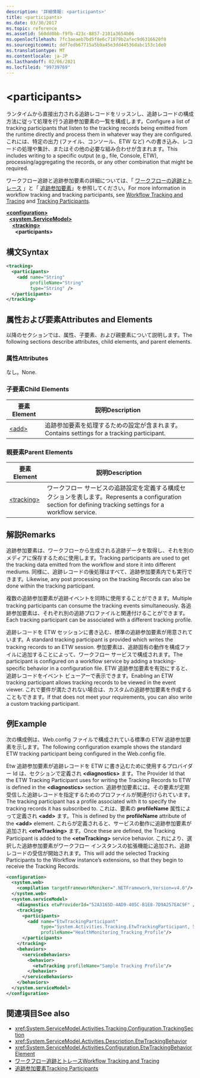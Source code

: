 ```yaml
---
description: '詳細情報: <participants>'
title: <participants>
ms.date: 03/30/2017
ms.topic: reference
ms.assetid: 560dd0bb-f9fb-423c-8857-2101a3654b06
ms.openlocfilehash: 7fc3aeaeb7bd5f8e6c71079b2afec9d6316620f0
ms.sourcegitcommit: ddf7edb67715a5b9a45e3dd44536dabc153c1de0
ms.translationtype: MT
ms.contentlocale: ja-JP
ms.lasthandoff: 02/06/2021
ms.locfileid: "99739769"
---
```

# \<participants>

<span data-ttu-id="af001-102">ランタイムから直接出力される追跡レコードをリッスンし、追跡レコードの構成方法に従って処理を行う追跡参加要素の一覧を構成します。</span><span class="sxs-lookup"><span data-stu-id="af001-102">Configure a list of tracking participants that listen to the tracking records being emitted from the runtime directly and process them in whatever way they are configured.</span></span> <span data-ttu-id="af001-103">これには、特定の出力 (ファイル、コンソール、ETW など) への書き込み、レコードの処理や集計、またはその他の必要な組み合わせが含まれます。</span><span class="sxs-lookup"><span data-stu-id="af001-103">This includes writing to a specific output (e.g., file, Console, ETW), processing/aggregating the records, or any other combination that might be required.</span></span>  
  
 <span data-ttu-id="af001-104">ワークフロー追跡と追跡参加要素の詳細については、「 [ワークフローの追跡とトレース](../../../windows-workflow-foundation/workflow-tracking-and-tracing.md) 」と「 [追跡参加要素](../../../windows-workflow-foundation/tracking-participants.md)」を参照してください。</span><span class="sxs-lookup"><span data-stu-id="af001-104">For more information in workflow tracking and tracking participants, see [Workflow Tracking and Tracing](../../../windows-workflow-foundation/workflow-tracking-and-tracing.md) and [Tracking Participants](../../../windows-workflow-foundation/tracking-participants.md).</span></span>  
  
[**\<configuration>**](../configuration-element.md)\
&nbsp;&nbsp;[**\<system.ServiceModel>**](system-servicemodel-of-workflow.md)\
&nbsp;&nbsp;&nbsp;&nbsp;[**\<tracking>**](tracking.md)\
&nbsp;&nbsp;&nbsp;&nbsp;&nbsp;&nbsp;**\<participants>**  
  
## <a name="syntax"></a><span data-ttu-id="af001-105">構文</span><span class="sxs-lookup"><span data-stu-id="af001-105">Syntax</span></span>  
  
```xml
<tracking>
  <participants>
    <add name="String"
         profileName="String"
         type="String" />
  </participants>
</tracking>
```  
  
## <a name="attributes-and-elements"></a><span data-ttu-id="af001-106">属性および要素</span><span class="sxs-lookup"><span data-stu-id="af001-106">Attributes and Elements</span></span>  

 <span data-ttu-id="af001-107">以降のセクションでは、属性、子要素、および親要素について説明します。</span><span class="sxs-lookup"><span data-stu-id="af001-107">The following sections describe attributes, child elements, and parent elements.</span></span>  
  
### <a name="attributes"></a><span data-ttu-id="af001-108">属性</span><span class="sxs-lookup"><span data-stu-id="af001-108">Attributes</span></span>  

 <span data-ttu-id="af001-109">なし。</span><span class="sxs-lookup"><span data-stu-id="af001-109">None.</span></span>  
  
### <a name="child-elements"></a><span data-ttu-id="af001-110">子要素</span><span class="sxs-lookup"><span data-stu-id="af001-110">Child Elements</span></span>  
  
|<span data-ttu-id="af001-111">要素</span><span class="sxs-lookup"><span data-stu-id="af001-111">Element</span></span>|<span data-ttu-id="af001-112">説明</span><span class="sxs-lookup"><span data-stu-id="af001-112">Description</span></span>|  
|-------------|-----------------|  
|[\<add>](add-of-participants.md)|<span data-ttu-id="af001-113">追跡参加要素を処理するための設定が含まれます。</span><span class="sxs-lookup"><span data-stu-id="af001-113">Contains settings for a tracking participant.</span></span>|  
  
### <a name="parent-elements"></a><span data-ttu-id="af001-114">親要素</span><span class="sxs-lookup"><span data-stu-id="af001-114">Parent Elements</span></span>  
  
|<span data-ttu-id="af001-115">要素</span><span class="sxs-lookup"><span data-stu-id="af001-115">Element</span></span>|<span data-ttu-id="af001-116">説明</span><span class="sxs-lookup"><span data-stu-id="af001-116">Description</span></span>|  
|-------------|-----------------|  
|[\<tracking>](tracking.md)|<span data-ttu-id="af001-117">ワークフロー サービスの追跡設定を定義する構成セクションを表します。</span><span class="sxs-lookup"><span data-stu-id="af001-117">Represents a configuration section for defining tracking settings for a workflow service.</span></span>|  
  
## <a name="remarks"></a><span data-ttu-id="af001-118">解説</span><span class="sxs-lookup"><span data-stu-id="af001-118">Remarks</span></span>  

 <span data-ttu-id="af001-119">追跡参加要素は、ワークフローから生成される追跡データを取得し、それを別のメディアに保存するために使用します。</span><span class="sxs-lookup"><span data-stu-id="af001-119">Tracking participants are used to get the tracking data emitted from the workflow and store it into different mediums.</span></span> <span data-ttu-id="af001-120">同様に、追跡レコードの後処理はすべて、追跡参加要素内でも実行できます。</span><span class="sxs-lookup"><span data-stu-id="af001-120">Likewise, any post processing on the tracking Records can also be done within the tracking participant.</span></span>  
  
 <span data-ttu-id="af001-121">複数の追跡参加要素が追跡イベントを同時に使用することができます。</span><span class="sxs-lookup"><span data-stu-id="af001-121">Multiple tracking participants can consume the tracking events simultaneously.</span></span> <span data-ttu-id="af001-122">各追跡参加要素は、それぞれ別の追跡プロファイルと関連付けることができます。</span><span class="sxs-lookup"><span data-stu-id="af001-122">Each tracking participant can be associated with a different tracking profile.</span></span>  
  
 <span data-ttu-id="af001-123">追跡レコードを ETW セッションに書き込む、標準の追跡参加要素が用意されています。</span><span class="sxs-lookup"><span data-stu-id="af001-123">A standard tracking participant is provided which writes the tracking records to an ETW session.</span></span> <span data-ttu-id="af001-124">参加要素は、追跡固有の動作を構成ファイルに追加することによって、ワークフロー サービスで構成されます。</span><span class="sxs-lookup"><span data-stu-id="af001-124">The participant is configured on a workflow service by adding a tracking-specific behavior in a configuration file.</span></span> <span data-ttu-id="af001-125">ETW 追跡参加要素を有効にすると、追跡レコードをイベント ビューアーで表示できます。</span><span class="sxs-lookup"><span data-stu-id="af001-125">Enabling an ETW tracking participant allows tracking records to be viewed in the event viewer.</span></span> <span data-ttu-id="af001-126">これで要件が満たされない場合は、カスタムの追跡参加要素を作成することもできます。</span><span class="sxs-lookup"><span data-stu-id="af001-126">If that does not meet your requirements, you can also write a custom tracking participant.</span></span>  
  
## <a name="example"></a><span data-ttu-id="af001-127">例</span><span class="sxs-lookup"><span data-stu-id="af001-127">Example</span></span>  

 <span data-ttu-id="af001-128">次の構成例は、Web.config ファイルで構成されている標準の ETW 追跡参加要素を示します。</span><span class="sxs-lookup"><span data-stu-id="af001-128">The following configuration example shows the standard ETW tracking participant being configured in the Web.config file.</span></span>  
  
 <span data-ttu-id="af001-129">Etw 追跡参加要素が追跡レコードを ETW に書き込むために使用するプロバイダー Id は、セクションで定義され **\<diagnostics>** ます。</span><span class="sxs-lookup"><span data-stu-id="af001-129">The Provider Id that the ETW Tracking Participant uses for writing the Tracking Records to ETW is defined in the **\<diagnostics>** section.</span></span> <span data-ttu-id="af001-130">追跡参加要素には、その要素が定期受信した追跡レコードを指定するためのプロファイルが関連付けられています。</span><span class="sxs-lookup"><span data-stu-id="af001-130">The tracking participant has a profile associated with it to specify the tracking records it has subscribed to.</span></span> <span data-ttu-id="af001-131">これは、要素の **profileName** 属性によって定義され **\<add>** ます。</span><span class="sxs-lookup"><span data-stu-id="af001-131">This is defined by the **profileName** attribute of the **\<add>** element.</span></span> <span data-ttu-id="af001-132">これらが定義されると、サービスの動作に追跡参加要素が追加され **\<etwTracking>** ます。</span><span class="sxs-lookup"><span data-stu-id="af001-132">Once these are defined, the Tracking Participant is added to the **\<etwTracking>** service behavior.</span></span> <span data-ttu-id="af001-133">これにより、選択した追跡参加要素がワークフロー インスタンスの拡張機能に追加され、追跡レコードの受信が開始されます。</span><span class="sxs-lookup"><span data-stu-id="af001-133">This will add the selected Tracking Participants to the Workflow instance’s extensions, so that they begin to receive the Tracking Records.</span></span>  
  
```xml
<configuration>
  <system.web>
    <compilation targetFrameworkMoniker=".NETFramework,Version=v4.0"/>
  </system.web>
  <system.serviceModel>
    <diagnostics etwProviderId="52A3165D-4AD9-405C-B1E8-7D9A257EAC9F" />
    <tracking>
      <participants>
        <add name="EtwTrackingParticipant"
             type="System.Activities.Tracking.EtwTrackingParticipant, System.Activities, Version=4.0.0.0, Culture=neutral, PublicKeyToken=31bf3856ad364e35"
             profileName="HealthMonitoring_Tracking_Profile"/>
      </participants>
    </tracking>
    <behaviors>
      <serviceBehaviors>
        <behavior>
          <etwTracking profileName="Sample Tracking Profile"/>  
        </behavior>
      </serviceBehaviors>
    </behaviors>
  </system.serviceModel>
</configuration>  
```  
  
## <a name="see-also"></a><span data-ttu-id="af001-134">関連項目</span><span class="sxs-lookup"><span data-stu-id="af001-134">See also</span></span>

- <xref:System.ServiceModel.Activities.Tracking.Configuration.TrackingSection>
- <xref:System.ServiceModel.Activities.Description.EtwTrackingBehavior>
- <xref:System.ServiceModel.Activities.Configuration.EtwTrackingBehaviorElement>
- [<span data-ttu-id="af001-135">ワークフロー追跡とトレース</span><span class="sxs-lookup"><span data-stu-id="af001-135">Workflow Tracking and Tracing</span></span>](../../../windows-workflow-foundation/workflow-tracking-and-tracing.md)
- [<span data-ttu-id="af001-136">追跡参加要素</span><span class="sxs-lookup"><span data-stu-id="af001-136">Tracking Participants</span></span>](../../../windows-workflow-foundation/tracking-participants.md)
